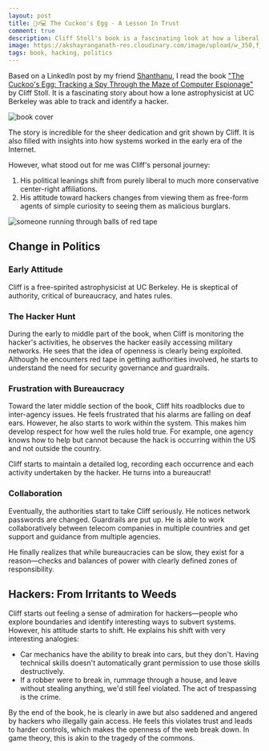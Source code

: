 ```yaml
---
layout: post
title: 🕵️‍♂️💻 The Cuckoo's Egg - A Lesson In Trust
comment: true
description: Cliff Stoll's book is a fascinating look at how a liberal, free-spirited astrophysicist became an accidental bureaucrat and changed his views on trust, authority, and the early internet
image: https://akshayranganath-res.cloudinary.com/image/upload/w_350,f_auto,q_auto/blog/cuckoo%27s%20egg.png
tags: book, hacking, politics
---
```


Based on a LinkedIn post by my friend [Shanthanu](https://www.linkedin.com/in/shanshah/), I read the book ["The Cuckoo's Egg: Tracking a Spy Through the Maze of Computer Espionage"](https://www.amazon.com/Cuckoos-Egg-Tracking-Computer-Espionage/dp/0385249462/ref=sr_1_2?crid=3JJTUKVC71CLF) by Cliff Stoll. It is a fascinating story about how a lone astrophysicist at UC Berkeley was able to track and identify a hacker.

![book cover](https://m.media-amazon.com/images/I/61UhUxszYPL._SY522_.jpg)

The story is incredible for the sheer dedication and grit shown by Cliff. It is also filled with insights into how systems worked in the early era of the Internet.

However, what stood out for me was Cliff's personal journey:

1. His political leanings shift from purely liberal to much more conservative center-right affiliations.
2. His attitude toward hackers changes from viewing them as free-form agents of simple curiosity to seeing them as malicious burglars.

![someone running through balls of red tape](https://akshayranganath-res.cloudinary.com/image/upload/w_650,f_auto,q_auto/blog/cuckoo%27s%20egg.png)

## Change in Politics

### Early Attitude

Cliff is a free-spirited astrophysicist at UC Berkeley. He is skeptical of authority, critical of bureaucracy, and hates rules.

### The Hacker Hunt

During the early to middle part of the book, when Cliff is monitoring the hacker's activities, he observes the hacker easily accessing military networks. He sees that the idea of openness is clearly being exploited. Although he encounters red tape in getting authorities involved, he starts to understand the need for security governance and guardrails.

### Frustration with Bureaucracy

Toward the later middle section of the book, Cliff hits roadblocks due to inter-agency issues. He feels frustrated that his alarms are falling on deaf ears. However, he also starts to work within the system. This makes him develop respect for how well the rules hold true. For example, one agency knows how to help but cannot because the hack is occurring within the US and not outside the country.

Cliff starts to maintain a detailed log, recording each occurrence and each activity undertaken by the hacker. He turns into a bureaucrat!

### Collaboration

Eventually, the authorities start to take Cliff seriously. He notices network passwords are changed. Guardrails are put up. He is able to work collaboratively between telecom companies in multiple countries and get support and guidance from multiple agencies.

He finally realizes that while bureaucracies can be slow, they exist for a reason—checks and balances of power with clearly defined zones of responsibility.

## Hackers: From Irritants to Weeds

Cliff starts out feeling a sense of admiration for hackers—people who explore boundaries and identify interesting ways to subvert systems. However, his attitude starts to shift. He explains his shift with very interesting analogies:

* Car mechanics have the ability to break into cars, but they don't. Having technical skills doesn't automatically grant permission to use those skills destructively.
* If a robber were to break in, rummage through a house, and leave without stealing anything, we'd still feel violated. The act of trespassing is the crime.

By the end of the book, he is clearly in awe but also saddened and angered by hackers who illegally gain access. He feels this violates trust and leads to harder controls, which makes the openness of the web break down. In game theory, this is akin to the tragedy of the commons.